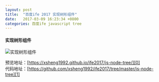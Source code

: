 ```yaml
---
layout: post
title:  "百度ife 2017 实现树形组件"
date:   2017-03-09 16:23:34 +0800
categories: 百度ife javascript tree
---
```

#### 实现树形组件
![实现树形组件][img0]

[img0]: http://olr7t6rk5.bkt.clouddn.com/2017/02/baidu-ife-2017-jsnodetree/20170309161638.png

预览地址：[https://xsheng1992.github.io/ife2017/js-node-tree/][0]  
代码地址：[https://github.com/xsheng1992/ife2017/tree/master/js-node-tree][1]

[0]: https://xsheng1992.github.io/ife2017/js-node-tree/
[1]: https://github.com/xsheng1992/ife2017/tree/master/js-node-tree